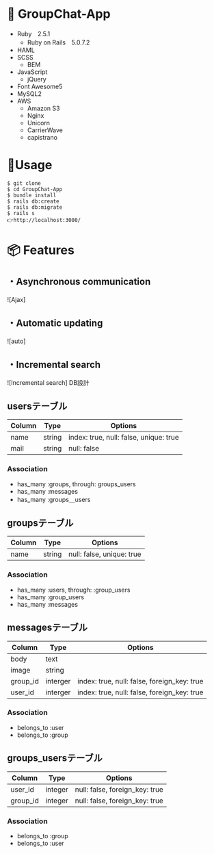 # 📝 GroupChat-App

- Ruby　2.5.1
  - Ruby on Rails　5.0.7.2
- HAML
- SCSS
  - BEM
- JavaScript
  - jQuery
- Font Awesome5
- MySQL2
- AWS
  - Amazon S3
  - Nginx
  - Unicorn
  - CarrierWave
  - capistrano

# 📘Usage

```
$ git clone
$ cd GroupChat-App
$ bundle install
$ rails db:create
$ rails db:migrate
$ rails s
👉http://localhost:3000/
```

# 📦 Features

## ・Asynchronous communication

![Ajax]
　
## ・Automatic updating

![auto]
　
## ・Incremental search

![Incremental search]
DB設計

## usersテーブル
|Column|Type|Options|
|------|----|-------|
|name|string|index: true, null: false, unique: true|
|mail|string|null: false|

### Association
- has_many :groups, through: groups_users
- has_many :messages
- has_many :groups＿users

## groupsテーブル
|Column|Type|Options|
|------|----|-------|
|name|string|null: false, unique: true|

### Association
- has_many :users, through: :group_users
- has_many :group_users
- has_many :messages

## messagesテーブル
|Column|Type|Options|
|------|----|-------|
|body|text||
|image|string||
|group_id|interger|index: true, null: false, foreign_key: true|
|user_id|interger|index: true, null: false, foreign_key: true|

### Association
- belongs_to :user
- belongs_to :group

## groups_usersテーブル
|Column|Type|Options|
|------|----|-------|
|user_id|integer|null: false, foreign_key: true|
|group_id|integer|null: false, foreign_key: true|

### Association
- belongs_to :group
- belongs_to :user
